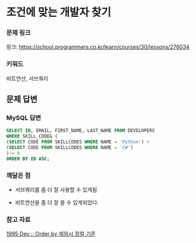 # 조건에 맞는 개발자 찾기

### 문제 링크

링크: https://school.programmers.co.kr/learn/courses/30/lessons/276034

### 키워드

비트연산, 서브쿼리

## 문제 답변

### MySQL 답변

```sql
SELECT ID, EMAIL, FIRST_NAME, LAST_NAME FROM DEVELOPERS
WHERE SKILL_CODE& (
(SELECT CODE FROM SKILLCODES WHERE NAME = 'Python') +
(SELECT CODE FROM SKILLCODES WHERE NAME = 'C#')
)!= 0
ORDER BY ID ASC;
```

### 깨달은 점

- 서브쿼리를 좀 더 잘 사용할 수 있게됨

- 비트연산을 좀 더 잘 쓸 수 있게되었다.

### 참고 자료

[1995 Dev :: Order by 제외시 정렬 기준](https://1995-dev.tistory.com/43#google_vignette)

